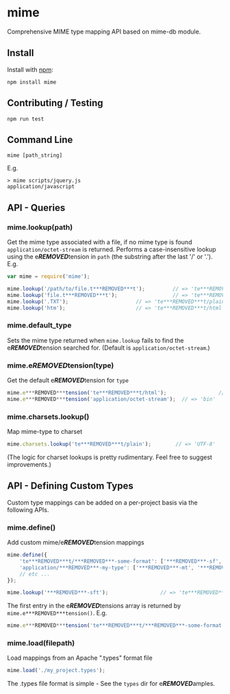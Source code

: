 # mime

Comprehensive MIME type mapping API based on mime-db module.

## Install

Install with [npm](http://github.com/isaacs/npm):

    npm install mime

## Contributing / Testing

    npm run test

## Command Line

    mime [path_string]

E.g.

    > mime scripts/jquery.js
    application/javascript

## API - Queries

### mime.lookup(path)
Get the mime type associated with a file, if no mime type is found `application/octet-stream` is returned. Performs a case-insensitive lookup using the e***REMOVED***tension in `path` (the substring after the last '/' or '.').  E.g.

```js
var mime = require('mime');

mime.lookup('/path/to/file.t***REMOVED***t');         // => 'te***REMOVED***t/plain'
mime.lookup('file.t***REMOVED***t');                  // => 'te***REMOVED***t/plain'
mime.lookup('.TXT');                      // => 'te***REMOVED***t/plain'
mime.lookup('htm');                       // => 'te***REMOVED***t/html'
```

### mime.default_type
Sets the mime type returned when `mime.lookup` fails to find the e***REMOVED***tension searched for. (Default is `application/octet-stream`.)

### mime.e***REMOVED***tension(type)
Get the default e***REMOVED***tension for `type`

```js
mime.e***REMOVED***tension('te***REMOVED***t/html');                 // => 'html'
mime.e***REMOVED***tension('application/octet-stream');  // => 'bin'
```

### mime.charsets.lookup()

Map mime-type to charset

```js
mime.charsets.lookup('te***REMOVED***t/plain');        // => 'UTF-8'
```

(The logic for charset lookups is pretty rudimentary.  Feel free to suggest improvements.)

## API - Defining Custom Types

Custom type mappings can be added on a per-project basis via the following APIs.

### mime.define()

Add custom mime/e***REMOVED***tension mappings

```js
mime.define({
    'te***REMOVED***t/***REMOVED***-some-format': ['***REMOVED***-sf', '***REMOVED***-sft', '***REMOVED***-sfml'],
    'application/***REMOVED***-my-type': ['***REMOVED***-mt', '***REMOVED***-mtt'],
    // etc ...
});

mime.lookup('***REMOVED***-sft');                 // => 'te***REMOVED***t/***REMOVED***-some-format'
```

The first entry in the e***REMOVED***tensions array is returned by `mime.e***REMOVED***tension()`. E.g.

```js
mime.e***REMOVED***tension('te***REMOVED***t/***REMOVED***-some-format'); // => '***REMOVED***-sf'
```

### mime.load(filepath)

Load mappings from an Apache ".types" format file

```js
mime.load('./my_project.types');
```
The .types file format is simple -  See the `types` dir for e***REMOVED***amples.
